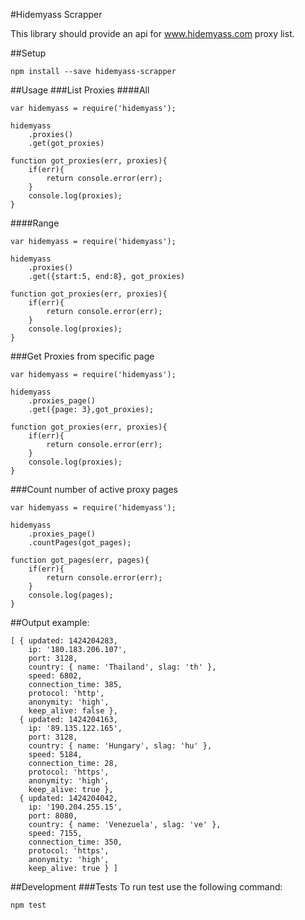 #Hidemyass Scrapper

This library should provide an api for www.hidemyass.com proxy list.

##Setup

```
npm install --save hidemyass-scrapper
```

##Usage
###List Proxies
####All
```
var hidemyass = require('hidemyass');

hidemyass
    .proxies()
    .get(got_proxies)

function got_proxies(err, proxies){
    if(err){
        return console.error(err);
    }
    console.log(proxies);
}
```
####Range
```
var hidemyass = require('hidemyass');

hidemyass
    .proxies()
    .get({start:5, end:8}, got_proxies)

function got_proxies(err, proxies){
    if(err){
        return console.error(err);
    }
    console.log(proxies);
}
```
###Get Proxies from specific page
```
var hidemyass = require('hidemyass');

hidemyass
    .proxies_page()
    .get({page: 3},got_proxies);

function got_proxies(err, proxies){
    if(err){
        return console.error(err);
    }
    console.log(proxies);
}
```
###Count number of active proxy pages
```
var hidemyass = require('hidemyass');

hidemyass
    .proxies_page()
    .countPages(got_pages);

function got_pages(err, pages){
    if(err){
        return console.error(err);
    }
    console.log(pages);
}
```

##Output example:
```
[ { updated: 1424204283,
    ip: '180.183.206.107',
    port: 3128,
    country: { name: 'Thailand', slag: 'th' },
    speed: 6802,
    connection_time: 385,
    protocol: 'http',
    anonymity: 'high',
    keep_alive: false },
  { updated: 1424204163,
    ip: '89.135.122.165',
    port: 3128,
    country: { name: 'Hungary', slag: 'hu' },
    speed: 5184,
    connection_time: 28,
    protocol: 'https',
    anonymity: 'high',
    keep_alive: true },
  { updated: 1424204042,
    ip: '190.204.255.15',
    port: 8080,
    country: { name: 'Venezuela', slag: 've' },
    speed: 7155,
    connection_time: 350,
    protocol: 'https',
    anonymity: 'high',
    keep_alive: true } ]
```

##Development
###Tests
To run test use the following command:
```
npm test
```
